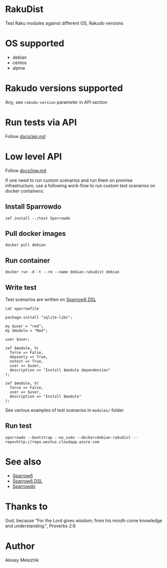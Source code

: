 # RakuDist

Test Raku modules against different OS, Rakudo versions

# OS supported

* debian
* centos
* alpine

# Rakudo versions supported

Any, see `rakudo-version` parameter in API section

# Run tests via API

Follow [docs/api.md](https://github.com/melezhik/RakuDist/blob/master/docs/api.md) 

# Low level API

Follow [docs/low.md](https://github.com/melezhik/RakuDist/blob/master/docs/api.md) 

If one need to run custom scenarios and run them on premise infrastructure, use a following work-flow
to run custom test scenarios on docker containers:

## Install Sparrowdo

`zef install --/test Sparrowdo`

## Pull docker images

`docker pull debian`

## Run container

`docker run -d -t --rm --name debian-rakudist debian`

## Write test

Test scenarios are written on [Sparrow6 DSL](https://github.com/melezhik/Sparrow6/blob/master/documentation/dsl.md)

`cat sparrowfile`

```
package-install "sqlite-libs";

my $user = "red";
my $module = "Red";

user $user;

zef $module, %(
  force => False,
  depsonly => True,
  notest => True,
  user => $user,
  description => "Install $module dependencies"
);

zef $module, %(
  force => False,
  user => $user,
  description => "Install $module"
);

```

See various examples of test scenarios in `modules/` folder.

## Run test

`sparrowdo --bootstrap --no_sudo --docker=debian-rakudist --repo=http://repo.westus.cloudapp.azure.com`

# See also

* [Sparrow6](https://github.com/melezhik/Sparrow6)
* [Sparrow6 DSL](https://github.com/melezhik/Sparrow6/blob/master/documentation/dsl.md)
* [Sparrowdo](https://github.com/melezhik/sparrowdo)

# Thanks to

God, because "For the Lord gives wisdom; from his mouth come knowledge and understanding.", Proverbs 2:6

# Author

Alexey Melezhik

